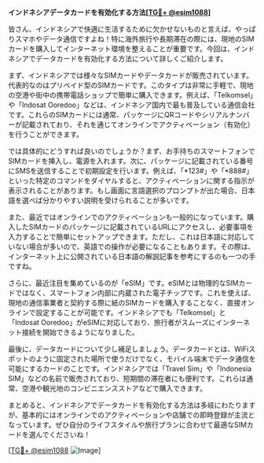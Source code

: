 **インドネシアデータカードを有効化する方法[[TG💪+ @esim1088](https://t.me/s/esim1088)]**

皆さん、インドネシアで快適に生活するために欠かせないものと言えば、やっぱりスマホやデータ通信ですよね！特に海外旅行や長期滞在の際には、現地のSIMカードを購入してインターネット環境を整えることが重要です。今回は、インドネシアでデータカードを有効化する方法について詳しくご紹介します。

まず、インドネシアでは様々なSIMカードやデータカードが販売されています。代表的なのはプリペイド型のSIMカードです。このタイプは非常に手軽で、現地の空港や街中の携帯電話ショップで簡単に購入できます。例えば、「Telkomsel」や「Indosat Ooredoo」などは、インドネシア国内で最も普及している通信会社です。これらのSIMカードには通常、パッケージにQRコードやシリアルナンバーが記載されており、それを通じてオンラインでアクティベーション（有効化）を行うことができます。

では具体的にどうすれば良いのでしょうか？まず、お手持ちのスマートフォンでSIMカードを挿入し、電源を入れます。次に、パッケージに記載されている番号にSMSを送信することで初期設定を行います。例えば、「*123#」や「*888#」といった特定のコマンドをダイヤルすると、アクティベーションに関する指示が表示されることがあります。もし画面に言語選択のプロンプトが出た場合、日本語を選べば分かりやすい説明を受けられることが多いです。

また、最近ではオンラインでのアクティベーションも一般的になっています。購入したSIMカードのパッケージに記載されているURLにアクセスし、必要事項を入力することで簡単にセットアップできます。ただし、これは日本語に対応していない場合が多いので、英語での操作が必要になることもあります。その際は、インターネット上に公開されている日本語の解説記事を参考にするのも一つの手ですね。

さらに、最近注目を集めているのが「eSIM」です。eSIMとは物理的なSIMカードではなく、スマートフォン内部に内蔵された電子チップです。これを使えば、現地の通信事業者と契約する際に紙のSIMカードを購入することなく、直接オンラインで設定することが可能です。インドネシアでも「Telkomsel」と「Indosat Ooredoo」がeSIMに対応しており、旅行者がスムーズにインターネット接続を開始できるようになりました。

最後に、データカードについて少し補足しましょう。データカードとは、WiFiスポットのように固定された場所で使うだけでなく、モバイル端末でデータ通信を可能にするカードのことです。インドネシアでは「Travel Sim」や「Indonesia SIM」などの名前で販売されており、短期間の滞在者にも便利です。これらは通常、空港や観光地のコンビニエンスストアなどで購入できます。

まとめると、インドネシアでデータカードを有効化する方法は多岐にわたりますが、基本的にはオンラインでのアクティベーションや店舗での即時登録が主流となっています。ぜひ自分のライフスタイルや旅行プランに合わせて最適なSIMカードを選んでくださいね！

[[TG💪+ @esim1088](https://t.me/s/esim1088) ![Image](https://i.postimg.cc/Y0z9fWf4/image.png)]